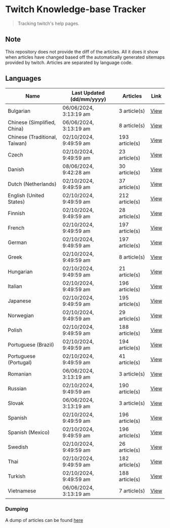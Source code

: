 # Twitch Knowledge-base Tracker
> Tracking twitch's help pages. 

## Note
This repository does not provide the diff of the articles. All it does it show when articles have changed based
off the automatically generated sitemaps provided by twitch. Articles are separated by language code.

## Languages

| Name                          | Last Updated (dd/mm/yyyy) | Articles       | Link                   |
|-------------------------------|---------------------------|----------------|------------------------|
| Bulgarian                     | 06/06/2024, 3:13:19 am    | 3 article(s)   | [View](docs/bg.md)     |
| Chinese (Simplified, China)   | 06/06/2024, 3:13:19 am    | 8 article(s)   | [View](docs/zh_CN.md)  |
| Chinese (Traditional, Taiwan) | 02/10/2024, 9:49:59 am    | 193 article(s) | [View](docs/zh_TW.md)  |
| Czech                         | 02/10/2024, 9:49:59 am    | 23 article(s)  | [View](docs/cs.md)     |
| Danish                        | 08/06/2024, 9:42:28 am    | 30 article(s)  | [View](docs/da.md)     |
| Dutch (Netherlands)           | 02/10/2024, 9:49:59 am    | 37 article(s)  | [View](docs/nl_NL.md)  |
| English (United States)       | 02/10/2024, 9:49:59 am    | 212 article(s) | [View](docs/en_US.md)  |
| Finnish                       | 02/10/2024, 9:49:59 am    | 28 article(s)  | [View](docs/fi.md)     |
| French                        | 02/10/2024, 9:49:59 am    | 197 article(s) | [View](docs/fr.md)     |
| German                        | 02/10/2024, 9:49:59 am    | 197 article(s) | [View](docs/de.md)     |
| Greek                         | 02/10/2024, 9:49:59 am    | 8 article(s)   | [View](docs/el.md)     |
| Hungarian                     | 02/10/2024, 9:49:59 am    | 21 article(s)  | [View](docs/hu.md)     |
| Italian                       | 02/10/2024, 9:49:59 am    | 196 article(s) | [View](docs/it.md)     |
| Japanese                      | 02/10/2024, 9:49:59 am    | 195 article(s) | [View](docs/ja.md)     |
| Norwegian                     | 02/10/2024, 9:49:59 am    | 29 article(s)  | [View](docs/no.md)     |
| Polish                        | 02/10/2024, 9:49:59 am    | 188 article(s) | [View](docs/pl.md)     |
| Portuguese (Brazil)           | 02/10/2024, 9:49:59 am    | 194 article(s) | [View](docs/pt_BR.md)  |
| Portuguese (Portugal)         | 02/10/2024, 9:49:59 am    | 41 article(s)  | [View](docs/pt_PT.md)  |
| Romanian                      | 06/06/2024, 3:13:19 am    | 3 article(s)   | [View](docs/ro.md)     |
| Russian                       | 02/10/2024, 9:49:59 am    | 190 article(s) | [View](docs/ru.md)     |
| Slovak                        | 06/06/2024, 3:13:19 am    | 3 article(s)   | [View](docs/sk.md)     |
| Spanish                       | 02/10/2024, 9:49:59 am    | 196 article(s) | [View](docs/es.md)     |
| Spanish (Mexico)              | 02/10/2024, 9:49:59 am    | 196 article(s) | [View](docs/es_MX.md)  |
| Swedish                       | 02/10/2024, 9:49:59 am    | 26 article(s)  | [View](docs/sv.md)     |
| Thai                          | 02/10/2024, 9:49:59 am    | 182 article(s) | [View](docs/th.md)     |
| Turkish                       | 02/10/2024, 9:49:59 am    | 188 article(s) | [View](docs/tr.md)     |
| Vietnamese                    | 06/06/2024, 3:13:19 am    | 7 article(s)   | [View](docs/vi.md)     |

### Dumping
A dump of articles can be found [here](docs/RAW.md)